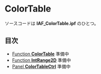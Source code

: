 # ColorTable
ソースコードは **IAF_ColorTable.ipf** のひとつ。

## 目次
- [Function **ColorTable**](#ColorTable) 準備中
- [Function **IntRange2D**](#IntRange2D) 準備中
- [Panel **ColorTableCtrl**](#ColorTableCtrl) 準備中
